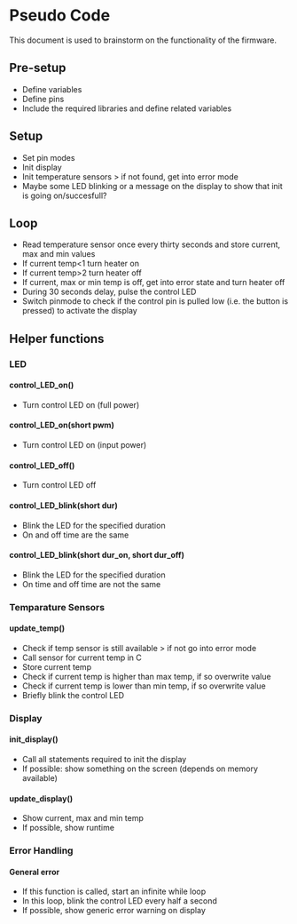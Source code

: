 # Pseudo Code
This document is used to brainstorm on the functionality of the firmware.


## Pre-setup
- Define variables
- Define pins
- Include the required libraries and define related variables

## Setup
- Set pin modes
- Init display
- Init temperature sensors > if not found, get into error mode
- Maybe some LED blinking or a message on the display to show that init is going on/succesfull? 

## Loop
- Read temperature sensor once every thirty seconds and store current, max and min values
- If current temp<1 turn heater on
- If current temp>2 turn heater off
- If current, max or min temp is off, get into error state and turn heater off
- During 30 seconds delay, pulse the control LED
- Switch pinmode to check if the control pin is pulled low (i.e. the button is pressed) to activate the display

## Helper functions
### LED
#### control_LED_on()
- Turn control LED on (full power)

#### control_LED_on(short pwm)
- Turn control LED on (input power)

#### control_LED_off()
- Turn control LED off

#### control_LED_blink(short dur)
- Blink the LED for the specified duration
- On and off time are the same

#### control_LED_blink(short dur_on, short dur_off)
- Blink the LED for the specified duration
- On time and off time are not the same

### Temparature Sensors
#### update_temp()
- Check if temp sensor is still available > if not go into error mode
- Call sensor for current temp in C
- Store current temp
- Check if current temp is higher than max temp, if so overwrite value
- Check if current temp is lower than min temp, if so overwrite value
- Briefly blink the control LED

### Display
#### init_display()
- Call all statements required to init the display
- If possible: show something on the screen (depends on memory available)

#### update_display()
- Show current, max and min temp
- If possible, show runtime

### Error Handling
#### General error
- If this function is called, start an infinite while loop
- In this loop, blink the control LED every half a second
- If possible, show generic error warning on display